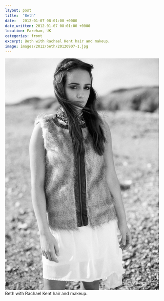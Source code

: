 ```yaml
---
layout: post
title:  "Beth"
date:   2012-01-07 08:01:00 +0000
date_written: 2012-01-07 08:01:00 +0000
location: Fareham, UK
categories: front
excerpt: Beth with Rachael Kent hair and makeup.
image: images/2012/beth/20120907-1.jpg
---
```

<img src='/images/2012/beth/20120907-1.jpg'/>
Beth with Rachael Kent hair and makeup.
